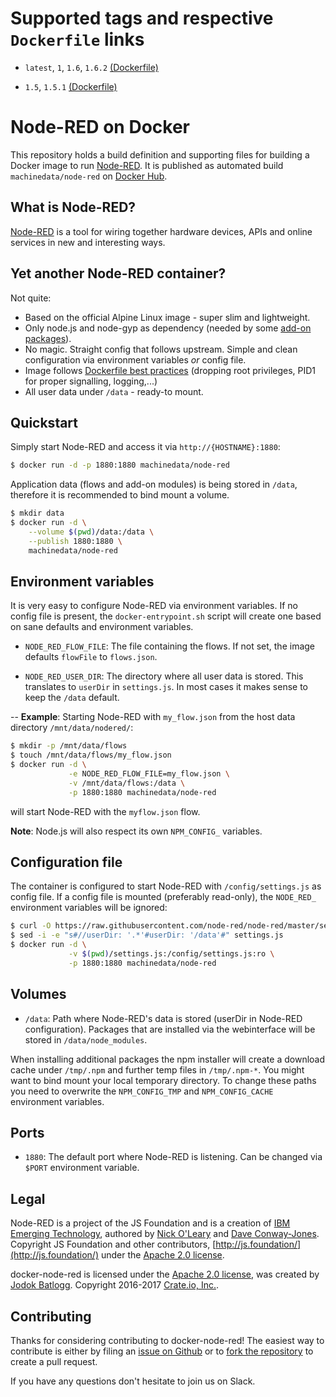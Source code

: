 # Supported tags and respective `Dockerfile` links

- `latest`, `1`, `1.6`, `1.6.2` [(Dockerfile)](https://github.com/machine-data/docker-node-red/blob/master/Dockerfile)

- `1.5`, `1.5.1` [(Dockerfile)](https://github.com/machine-data/docker-node-red/blob/v1.5.1/Dockerfile)

# Node-RED on Docker

This repository holds a build definition and supporting files for building a Docker image to run [Node-RED](https://nodered.org).
It is published as automated build `machinedata/node-red` on [Docker Hub](https://registry.hub.docker.com/u/machinedata/node-red/).

## What is Node-RED?

[Node-RED](https://nodered.org) is a tool for wiring together hardware devices, APIs and online services in new and interesting ways.

## Yet another Node-RED container?

Not quite:
- Based on the official Alpine Linux image - super slim and lightweight.
- Only node.js and node-gyp as dependency (needed by some [add-on packages](https://flows.nodered.org)).
- No magic. Straight config that follows upstream. Simple and clean configuration via environment variables _or_ config file.
- Image follows [Dockerfile best practices](https://docs.docker.com/engine/userguide/eng-image/dockerfile_best-practices/) (dropping root privileges, PID1 for proper signalling, logging,...)
- All user data under `/data` - ready-to mount.

## Quickstart

Simply start Node-RED and access it via `http://{HOSTNAME}:1880`:

```sh
$ docker run -d -p 1880:1880 machinedata/node-red
```

Application data (flows and add-on modules) is being stored in `/data`, therefore it is recommended to bind mount a volume.

```sh
$ mkdir data
$ docker run -d \
	--volume $(pwd)/data:/data \
	--publish 1880:1880 \
	machinedata/node-red
```

## Environment variables

It is very easy to configure Node-RED via environment variables. If no config file is present, the `docker-entrypoint.sh` script will create one based on sane defaults and environment variables.

- `NODE_RED_FLOW_FILE`: The file containing the flows. If not set, the image defaults `flowFile` to `flows.json`.

- `NODE_RED_USER_DIR`: The directory where all user data is stored. This translates to `userDir` in `settings.js`. In most cases it makes sense to keep the `/data` default.

--
**Example**: Starting Node-RED with `my_flow.json` from the host data directory `/mnt/data/nodered/`:

```sh
$ mkdir -p /mnt/data/flows
$ touch /mnt/data/flows/my_flow.json
$ docker run -d \
             -e NODE_RED_FLOW_FILE=my_flow.json \
             -v /mnt/data/flows:/data \
             -p 1880:1880 machinedata/node-red
```

will start Node-RED with the `myflow.json` flow.

**Note**: Node.js will also respect its own `NPM_CONFIG_` variables.

## Configuration file

The container is configured to start Node-RED with `/config/settings.js` as config file.
If a config file is mounted (preferably read-only), the `NODE_RED_` environment variables will be ignored:

```sh
$ curl -O https://raw.githubusercontent.com/node-red/node-red/master/settings.js
$ sed -i -e "s#//userDir: '.*'#userDir: '/data'#" settings.js
$ docker run -d \
             -v $(pwd)/settings.js:/config/settings.js:ro \
             -p 1880:1880 machinedata/node-red
```

## Volumes

- `/data`: Path where Node-RED's data is stored (userDir in Node-RED configuration).
  Packages that are installed via the webinterface will be stored in `/data/node_modules`.

When installing additional packages the npm installer will create a download cache under `/tmp/.npm` and further temp files in  `/tmp/.npm-*`. You might want to bind mount your local temporary directory.
To change these paths you need to overwrite the `NPM_CONFIG_TMP` and `NPM_CONFIG_CACHE` environment variables.

## Ports

- `1880`: The default port where Node-RED is listening. Can be changed via `$PORT` environment variable.

## Legal

Node-RED is a project of the JS Foundation and is a creation of [IBM Emerging Technology](https://www.ibm.com/blogs/emerging-technology/), authored by [Nick O'Leary](https://twitter.com/knolleary) and [Dave Conway-Jones](https://twitter.com/ceejay).
Copyright JS Foundation and other contributors, [http://js.foundation/](http://js.foundation/) under the [Apache 2.0 license](https://github.com/node-red/node-red/blob/master/LICENSE).

docker-node-red is licensed under the [Apache 2.0 license](https://github.com/machine-data/docker-node-red/blob/master/LICENSE), was created by [Jodok Batlogg](https://github.com/jodok).
Copyright 2016-2017 [Crate.io, Inc.](https://crate.io).

## Contributing

Thanks for considering contributing to docker-node-red!
The easiest way to contribute is either by filing an [issue on Github](https://github.com/machine-data/docker-node-red/issues) or to [fork the repository](https://github.com/machine-data/docker-node-red/fork) to create a pull request.

If you have any questions don't hesitate to join us on Slack.
